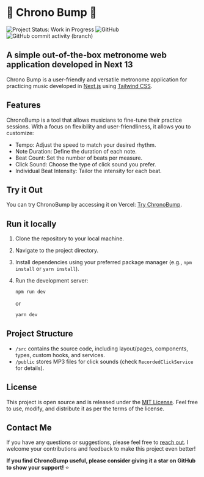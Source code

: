 # :musical_note: Chrono Bump :guitar:

![Project Status: Work in Progress](https://img.shields.io/badge/Project%20Status-Work%20in%20Progress-orange)
![GitHub](https://img.shields.io/github/license/johnnysn/chrono-bump)
![GitHub commit activity (branch)](https://img.shields.io/github/commit-activity/m/johnnysn/chrono-bump)

## A simple out-of-the-box metronome web application developed in Next 13

Chrono Bump is a user-friendly and versatile metronome application for practicing music developed in [Next.js](https://nextjs.org/) using [Tailwind CSS](https://tailwindcss.com/).

## Features

ChronoBump is a tool that allows musicians to fine-tune their practice sessions. With a focus on flexibility and user-friendliness, it allows you to customize:

- Tempo: Adjust the speed to match your desired rhythm.
- Note Duration: Define the duration of each note.
- Beat Count: Set the number of beats per measure.
- Click Sound: Choose the type of click sound you prefer.
- Individual Beat Intensity: Tailor the intensity for each beat.

## Try it Out

You can try ChronoBump by accessing it on Vercel: [Try ChronoBump](https://chrono-bump.vercel.app).

## Run it locally

1. Clone the repository to your local machine.
2. Navigate to the project directory.
3. Install dependencies using your preferred package manager (e.g., `npm install` or `yarn install`).
4. Run the development server: 
    ```bash
    npm run dev 
    ```
    or 

    ```bash
    yarn dev 
    ```

## Project Structure

- `/src` contains the source code, including layout/pages, components, types, custom hooks, and services.
- `/public` stores MP3 files for click sounds (check `RecordedClickService` for details).


## License

This project is open source and is released under the [MIT License](LICENSE). Feel free to use, modify, and distribute it as per the terms of the license.

## Contact Me
If you have any questions or suggestions, please feel free to [reach out](mailto:johnnysn@gmail.com). I welcome your contributions and feedback to make this project even better!

**If you find ChronoBump useful, please consider giving it a star on GitHub to show your support!** ⭐